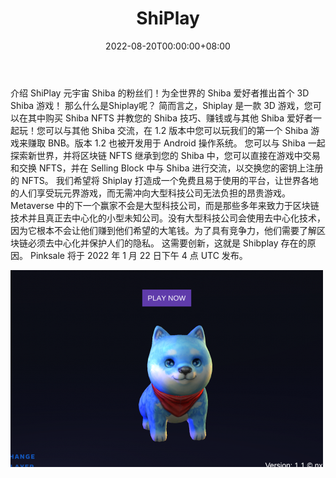 ﻿---
title: "ShiPlay"
description: "Shiplay 是一款靠游戏赚钱的 3D 游戏和 Shiba NFTS。
 也被开发用于Android和IOS。"
date: 2022-08-20T00:00:00+08:00
lastmod: 2022-08-20T00:00:00+08:00
draft: false
authors: ["boogArno"]
featuredImage: "shiplay.png"
tags: ["NFT Games","ShiPlay"]
categories: ["nfts"]
nfts: ["NFT Games"]
blockchain: "BSC"
website: "https://play.shiplay.io/"
twitter: "https://twitter.com/shi_play"
discord: "https://discord.gg/c9GXxZVUEW"
telegram: ""
github: ""
youtube: "https://www.youtube.com/channel/UCCQFIA9UGa0GOo9HXMFOdMA"
twitch: ""
facebook: "https://www.facebook.com/shiplayio"
instagram: ""
reddit: "https://www.reddit.com/user/shiplay_io"
medium: ""
steam: ""
gitbook: ""
googleplay: ""
appstore: ""
status: "Live"
weight: 
lightgallery: true
toc: true
pinned: false
recommend: false
recommend1: false
---
介绍 ShiPlay 元宇宙
Shiba 的粉丝们！为全世界的 Shiba 爱好者推出首个 3D Shiba 游戏！
那么什么是Shiplay呢？
简而言之，Shiplay 是一款 3D 游戏，您可以在其中购买 Shiba NFTS 并教您的 Shiba 技巧、赚钱或与其他 Shiba 爱好者一起玩！您可以与其他 Shiba 交流，在 1.2 版本中您可以玩我们的第一个 Shiba 游戏来赚取 BNB。版本 1.2 也被开发用于 Android 操作系统。
您可以与 Shiba 一起探索新世界，并将区块链 NFTS 继承到您的 Shiba 中，您可以直接在游戏中交易和交换 NFTS，并在 Selling Block 中与 Shiba 进行交流，以交换您的密钥上注册的 NFTS。
我们希望将 Shiplay 打造成一个免费且易于使用的平台，让世界各地的人们享受玩元界游戏，而无需冲向大型科技公司无法负担的昂贵游戏。 Metaverse 中的下一个赢家不会是大型科技公司，而是那些多年来致力于区块链技术并且真正去中心化的小型未知公司。没有大型科技公司会使用去中心化技术，因为它根本不会让他们赚到他们希望的大笔钱。为了具有竞争力，他们需要了解区块链必须去中心化并保护人们的隐私。
这需要创新，这就是 Shibplay 存在的原因。
Pinksale 将于 2022 年 1 月 22 日下午 4 点 UTC 发布。

![shiplay-dapp-games-bsc-image1-500x315_0e724f329bcaa89dcf228fad4298b91e](shiplay-dapp-games-bsc-image1-500x315_0e724f329bcaa89dcf228fad4298b91e.png)